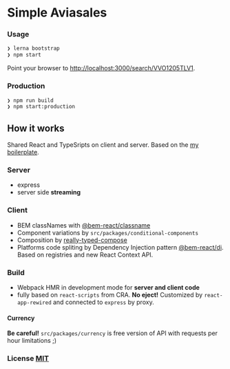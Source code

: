 # Simple Aviasales

### Usage

``` bash
❯ lerna bootstrap
❯ npm start
```

Point your browser to [http://localhost:3000/search/VVO1205TLV1](http://localhost:3000/search/VVO1205TLV1).

### Production

``` bash
❯ npm run build
❯ npm start:production
```

## How it works

Shared React and TypeSripts on client and server. Based on the [my boilerplate](https://github.com/awinogradov/cra-ssr-boilerplate).

### Server

- express
- server side __streaming__

### Client

- BEM classNames with [@bem-react/classname](https://npms.io/search?q=%40bem-react%2Fclassname)
- Component variations by `src/packages/conditional-components`
- Composition by [really-typed-compose](https://npms.io/search?q=really-typed-compose)
- Platforms code spliting by Dependency Injection pattern [@bem-react/di](https://npms.io/search?q=%40bem-react%2Fdi). Based on registries and new React Context API.

### Build

- Webpack HMR in development mode for __server and client code__
- fully based on `react-scripts` from CRA. __No eject!__ Customized by `react-app-rewired` and connected to `express` by proxy.

#### Currency

__Be careful!__  `src/packages/currency` is free version of API with requests per hour limitations ;)

### License [MIT](LICENSE)
